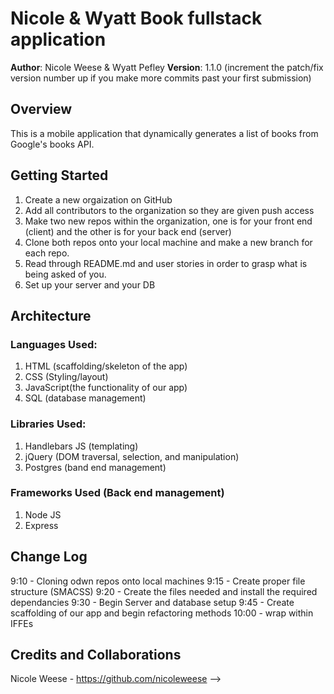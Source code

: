 # Nicole & Wyatt Book fullstack application

**Author**: Nicole Weese & Wyatt Pefley
**Version**: 1.1.0 (increment the patch/fix version number up if you make more commits past your first submission)

## Overview
This is a mobile application that dynamically generates a list of books from Google's books API. 

## Getting Started
1. Create a new orgaization on GitHub
2. Add all contributors to the organization so they are given push access
3. Make two new repos within the organization, one is for your front end (client) and the other is for your back end (server)
4. Clone both repos onto your local machine and make a new branch for each repo.
5. Read through README.md and user stories in order to grasp what is being asked of you.
6. Set up your server and your DB

## Architecture
### Languages Used:
1. HTML (scaffolding/skeleton of the app)
2. CSS (Styling/layout)
3. JavaScript(the functionality of our app)
4. SQL (database management)
### Libraries Used:
1. Handlebars JS (templating)
2. jQuery (DOM traversal, selection, and manipulation)
3. Postgres (band end management)
### Frameworks Used (Back end management)
1. Node JS
2. Express

## Change Log

9:10 - Cloning odwn repos onto local machines
9:15 - Create proper file structure (SMACSS)
9:20 - Create the files needed and install the required dependancies
9:30 - Begin Server and database setup
9:45 - Create scaffolding of our app and begin refactoring methods
10:00 - wrap within IFFEs

## Credits and Collaborations
Nicole Weese - https://github.com/nicoleweese
-->